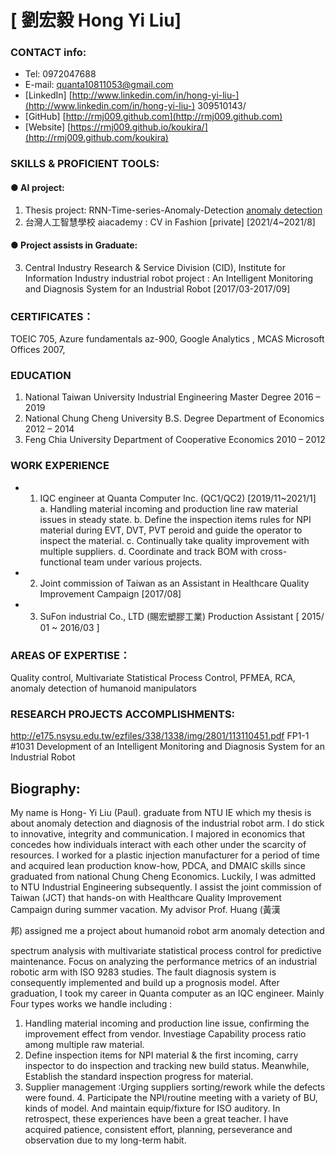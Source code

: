 # [ 劉宏毅 Hong Yi Liu]

### CONTACT info:

- Tel: 0972047688
- E-mail: quanta10811053@gmail.com
- [LinkedIn] [http://www.linkedin.com/in/hong-yi-liu-](http://www.linkedin.com/in/hong-yi-liu-)
    309510143/
- [GitHub] [http://rmj009.github.com](http://rmj009.github.com)
- [Website] [https://rmj009.github.io/koukira/](http://rmj009.github.com/koukira)
  

### SKILLS & PROFICIENT TOOLS:

#### ● AI project:

1. Thesis project: RNN-Time-series-Anomaly-Detection [anomaly detection](https://docs.google.com/presentation/d/1NBqlpngERthgLvFd9tJv59BoM_b5p2VH/edit?usp=sharing&ouid=103768638663570242533&rtpof=true&sd=true)
2. 台灣人工智慧學校 aiacademy : CV in Fashion [private] [2021/4~2021/8]

#### ● Project assists in Graduate:

3. Central Industry Research & Service Division (CID), Institute for
    Information Industry industrial robot project : An Intelligent Monitoring
    and Diagnosis System for an Industrial Robot [2017/03-2017/09]

### CERTIFICATES：


TOEIC ̇705, Azure fundamentals az-900, Google Analytics , MCAS Microsoft Offices 2007,

### EDUCATION

1. National Taiwan University
Industrial Engineering Master Degree
2016 – 2019
2. National Chung Cheng University
B.S. Degree Department of Economics
2012 – 2014
3. Feng Chia University
Department of Cooperative Economics
2010 – 2012

### WORK EXPERIENCE

* 1. IQC engineer at Quanta Computer Inc. (QC1/QC2) [2019/11~2021/1]
    a. Handling material incoming and production line raw material issues in steady state.
    b. Define the inspection items rules for NPI material during EVT, DVT, PVT peroid and
       guide the operator to inspect the material.
    c. Continually take quality improvement with multiple suppliers.
    d. Coordinate and track BOM with cross-functional team under various projects.
* 2. Joint commission of Taiwan as an Assistant in Healthcare Quality Improvement
    Campaign [2017/08]

* 3. SuFon industrial Co., LTD (賜宏塑膠工業) Production Assistant [ 2015/ 01 ~ 2016/03 ]

### AREAS OF EXPERTISE：


Quality control, Multivariate Statistical Process Control, PFMEA, RCA, anomaly
detection of humanoid manipulators

### RESEARCH PROJECTS ACCOMPLISHMENTS:


http://e175.nsysu.edu.tw/ezfiles/338/1338/img/2801/113110451.pdf
FP1-1 #1031 Development of an Intelligent Monitoring and Diagnosis System for an Industrial
Robot



## Biography:

My name is Hong-
Yi Liu (Paul). graduate from NTU IE which my thesis is about anomaly detection
and diagnosis of the industrial robot arm. I do stick to innovative, integrity and
communication. I majored in economics that concedes how individuals interact
with each other under the scarcity of resources. I worked for a plastic injection
manufacturer for a period of time and acquired lean production know-how, PDCA,
and DMAIC skills since graduated from national Chung Cheng Economics.
Luckily, I was admitted to NTU Industrial Engineering subsequently. I assist the
joint commission of Taiwan (JCT) that hands-on with Healthcare Quality
Improvement Campaign during summer vacation. My advisor Prof. Huang (黃漢

邦) assigned me a project about humanoid robot arm anomaly detection and

spectrum analysis with multivariate statistical process control for predictive
maintenance. Focus on analyzing the performance metrics of an industrial robotic
arm with ISO 9283 studies. The fault diagnosis system is consequently
implemented and build up a prognosis model. After graduation, I took my career
in Quanta computer as an IQC engineer. Mainly Four types works we handle
including :

1. Handling material incoming and production line issue, confirming the
improvement effect from vendor. Investiage Capability process ratio among
multiple raw material.
2. Define inspection items for NPI material & the first incoming, carry inspector to
do inspection and tracking new build status. Meanwhile, Establish the standard
inspection progress for material.
3. Supplier management :Urging suppliers sorting/rework while the defects were
found. 4. Participate the NPI/routine meeting with a variety of BU, kinds of model.
And maintain equip/fixture for ISO auditory.
In retrospect, these experiences have been a great teacher. I have acquired
patience, consistent effort, planning, perseverance and observation due to my
long-term habit.



